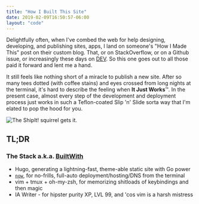 ```yaml
---
title: "How I Built This Site"
date: 2019-02-09T16:50:57-06:00
layout: "code"
---
```


Delightfully often, when I've combed the web for help designing, developing, and publishing sites, apps, I land on someone's "How I Made This" post on their custom blog. That, or on StackOverflow, or on a Github issue, or increasingly these days on [DEV](dev.to). So this one goes out to all those paid it forward and lent me a hand.

It still feels like nothing short of a miracle to publish a new site. After so many tees dotted (with coffee stains) and eyes crossed from long nights at the terminal, it's hard to describe the feeling when **It Just Works**™. In the present case, almost every step of the development and deployment process just works in such a Teflon-coated Slip 'n' Slide sorta way that I'm elated to pop the hood for you.

![The ShipIt! squirrel gets it.](/images/ship-it-squirrel.jpg)

## TL;DR

### The Stack a.k.a. [BuiltWith](https://builtwith.com/atmanaut.us)
- Hugo, generating a lightning-fast, theme-able static site with Go power
- [`now`](zeit.com/now), for no-frills, full-auto deployment/hosting/DNS from the terminal
- vim + tmux + oh-my-zsh, for memorizing shitloads of keybindings and then magic
- IA Writer - for hipster purity XP, LVL 99, and 'cos vim is a harsh mistress
